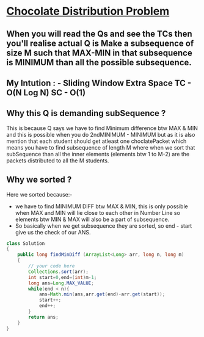 # **[Chocolate Distribution Problem](https://practice.geeksforgeeks.org/problems/chocolate-distribution-problem3825/1#)**
## When you will read the Qs and see the TCs then you'll realise actual Q is **Make a subsequence of size M such that MAX-MIN in that subsequence is MINIMUM than all the possible subsequence.**

## My Intution : - Sliding Window Extra Space TC - O(N Log N) SC - O(1)
## **Why this Q is demanding subSequence ?**
This is because Q says we have to find Minimum difference btw MAX & MIN and this is possible when you do 2ndMINIMUM - MINIMUM but as it is also mention that each student should get atleast one choclatePacket which means you have to find subsequence of length M where when we sort that subSequence than all the inner elements (elements btw 1 to M-2) are the packets distributed to all the M students.  
## **Why we sorted ?**
Here we sorted because:- 
- we have to find MINIMUM DIFF btw MAX & MIN, this is only possible when MAX and MIN will lie close to each other in Number Line so elements btw MIN & MAX will also be a part of subsequence.
- So basically when we get subsequence they are sorted, so end - start give us the check of our ANS.

```java
class Solution
{
    public long findMinDiff (ArrayList<Long> arr, long n, long m)
    {
        // your code here
        Collections.sort(arr);
        int start=0,end=(int)m-1;
        long ans=Long.MAX_VALUE;
        while(end < n){
            ans=Math.min(ans,arr.get(end)-arr.get(start));
            start++;
            end++;
        }
        return ans;
    }
}
```

